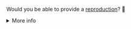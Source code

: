 Would you be able to provide a [reproduction](https://nuxt.com/docs/community/reporting-bugs/#create-a-minimal-reproduction)? 🙏

<details>
<summary>More info</summary>

### Why do I need to provide a reproduction?

Reproductions make it possible for us to triage and fix issues quickly with a relatively small team. It helps us discover the source of the problem, and also can reveal assumptions you or we might be making.

### What will happen?

If you've provided a reproduction, we'll remove the label and try to reproduce the issue. If we can, we'll mark it as a bug and prioritise it based on its severity and how many people we think it might affect.

If `needs reproduction` labeled issues don't receive any substantial activity (e.g., new comments featuring a reproduction link), we'll close them. That's not because we don't care! At any point, feel free to comment with a reproduction and we'll reopen it.

### How can I create a reproduction?

We have a couple of templates for starting with a minimal reproduction:

👉 https://stackblitz.com/github/nuxt/test-utils/tree/main/examples/app-vitest
👉 https://stackblitz.com/github/nuxt/test-utils/tree/main/examples/app-jest
👉 https://stackblitz.com/github/nuxt/test-utils/tree/main/examples/module

A public GitHub repository is also perfect. 👌

Please ensure that the reproduction is as **minimal** as possible. See more details [in our guide](https://nuxt.com/docs/community/reporting-bugs/#create-a-minimal-reproduction).

You might also find these other articles interesting and/or helpful:

- [The Importance of Reproductions](https://antfu.me/posts/why-reproductions-are-required)
- [How to Generate a Minimal, Complete, and Verifiable Example](https://stackoverflow.com/help/mcve)

</details>
